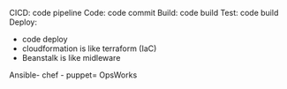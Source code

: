 CICD: code pipeline
Code: code commit
Build: code build
Test: code build
Deploy: 
* code deploy
* cloudformation is like terraform (IaC)
* Beanstalk is like midleware

Ansible- chef - puppet= OpsWorks

